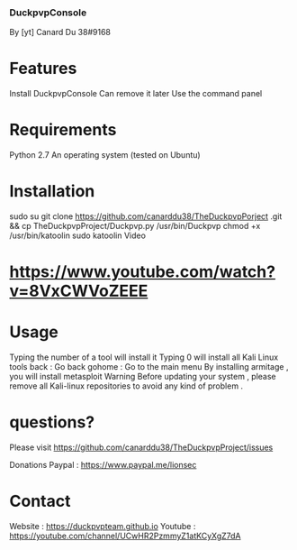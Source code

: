 ### DuckpvpConsole
By [yt] Canard Du 38#9168
# Features
Install DuckpvpConsole
Can remove it later
Use the command panel
# Requirements
Python 2.7
An operating system (tested on Ubuntu)
# Installation
sudo su
git clone https://github.com/canarddu38/TheDuckpvpPorject 
.git && cp TheDuckpvpProject/Duckpvp.py /usr/bin/Duckpvp
chmod +x /usr/bin/katoolin
sudo katoolin
Video
# https://www.youtube.com/watch?v=8VxCWVoZEEE

# Usage
Typing the number of a tool will install it
Typing 0 will install all Kali Linux tools
back : Go back
gohome : Go to the main menu
By installing armitage , you will install metasploit
Warning
Before updating your system , please remove all Kali-linux repositories to avoid any kind of problem .

# questions?
Please visit https://github.com/canarddu38/TheDuckpvpProject/issues

Donations
Paypal : https://www.paypal.me/lionsec
# Contact
Website : https://duckpvpteam.github.io
Youtube : https://youtube.com/channel/UCwHR2PzmmyZ1atKCyXgZ7dA
